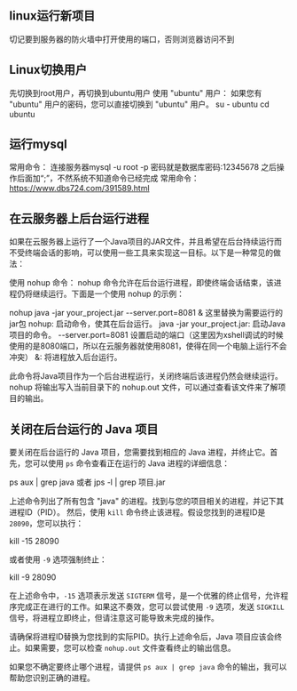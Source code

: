 ## linux运行新项目
切记要到服务器的防火墙中打开使用的端口，否则浏览器访问不到

## Linux切换用户
先切换到root用户，再切换到ubuntu用户
使用 "ubuntu" 用户： 如果您有 "ubuntu" 用户的密码，您可以直接切换到 "ubuntu" 用户。
su - ubuntu
cd ubuntu


## 运行mysql
常用命令：
连接服务器mysql -u root -p
密码就是数据库密码:12345678
之后操作后面加“;”，不然系统不知道命令已经完成
常用命令：https://www.dbs724.com/391589.html

## 在云服务器上后台运行进程
如果在云服务器上运行了一个Java项目的JAR文件，并且希望在后台持续运行而不受终端会话的影响，可以使用一些工具来实现这一目标。以下是一种常见的做法：

使用 nohup 命令：
nohup 命令允许在后台运行进程，即使终端会话结束，该进程仍将继续运行。下面是一个使用 nohup 的示例：

nohup java -jar your_project.jar --server.port=8081 &
            这里替换为需要运行的jar包
nohup: 启动命令，使其在后台运行。
java -jar your_project.jar: 启动Java项目的命令。
--server.port=8081 设置启动的端口（这里因为xshell调试的时候使用的是8080端口，所以在云服务器就使用8081，使得在同一个电脑上运行不会冲突）
&: 将进程放入后台运行。

此命令将Java项目作为一个后台进程运行，关闭终端后该进程仍然会继续运行。nohup 将输出写入当前目录下的 nohup.out 文件，可以通过查看该文件来了解项目的输出。

## 关闭在后台运行的 Java 项目
要关闭在后台运行的 Java 项目，您需要找到相应的 Java 进程，并终止它。首先，您可以使用 `ps` 命令查看正在运行的 Java 进程的详细信息：


ps aux | grep java
或者
jps -l | grep 项目.jar


上述命令列出了所有包含 "java" 的进程。找到与您的项目相关的进程，并记下其进程ID（PID）。
然后，使用 `kill` 命令终止该进程。假设您找到的进程ID是 `28090`，您可以执行：

kill -15 28090

或者使用 `-9` 选项强制终止：

kill -9 28090

在上述命令中，`-15` 选项表示发送 `SIGTERM` 信号，是一个优雅的终止信号，允许程序完成正在进行的工作。如果这不奏效，您可以尝试使用 `-9` 选项，发送 `SIGKILL` 信号，将进程立即终止，但请注意这可能导致未完成的操作。

请确保将进程ID替换为您找到的实际PID。执行上述命令后，Java 项目应该会终止。如果需要，您可以检查 `nohup.out` 文件查看终止的输出信息。

如果您不确定要终止哪个进程，请提供 `ps aux | grep java` 命令的输出，我可以帮助您识别正确的进程。